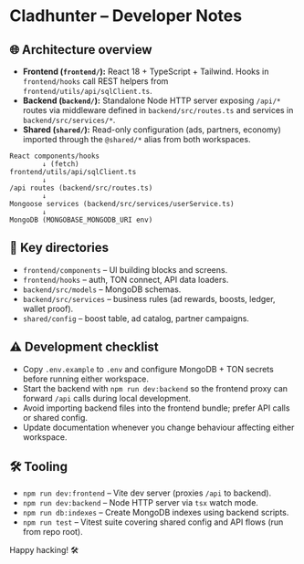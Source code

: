 # Cladhunter – Developer Notes

## 🌐 Architecture overview
- **Frontend (`frontend/`):** React 18 + TypeScript + Tailwind. Hooks in `frontend/hooks` call REST helpers from `frontend/utils/api/sqlClient.ts`.
- **Backend (`backend/`):** Standalone Node HTTP server exposing `/api/*` routes via middleware defined in `backend/src/routes.ts` and services in `backend/src/services/*`.
- **Shared (`shared/`):** Read-only configuration (ads, partners, economy) imported through the `@shared/*` alias from both workspaces.

```
React components/hooks
        ↓ (fetch)
frontend/utils/api/sqlClient.ts
        ↓
/api routes (backend/src/routes.ts)
        ↓
Mongoose services (backend/src/services/userService.ts)
        ↓
MongoDB (MONGOBASE_MONGODB_URI env)
```

## 📁 Key directories
- `frontend/components` – UI building blocks and screens.
- `frontend/hooks` – auth, TON connect, API data loaders.
- `backend/src/models` – MongoDB schemas.
- `backend/src/services` – business rules (ad rewards, boosts, ledger, wallet proof).
- `shared/config` – boost table, ad catalog, partner campaigns.

## ⚠️ Development checklist
- Copy `.env.example` to `.env` and configure MongoDB + TON secrets before running either workspace.
- Start the backend with `npm run dev:backend` so the frontend proxy can forward `/api` calls during local development.
- Avoid importing backend files into the frontend bundle; prefer API calls or shared config.
- Update documentation whenever you change behaviour affecting either workspace.

## 🛠 Tooling
- `npm run dev:frontend` – Vite dev server (proxies `/api` to backend).
- `npm run dev:backend` – Node HTTP server via `tsx` watch mode.
- `npm run db:indexes` – Create MongoDB indexes using backend scripts.
- `npm run test` – Vitest suite covering shared config and API flows (run from repo root).

Happy hacking! 🛠️

